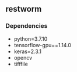 ## restworm



### Dependencies
- python=3.7.10
- tensorflow-gpu==1.14.0
- keras=2.3.1
- opencv
- tifffile
